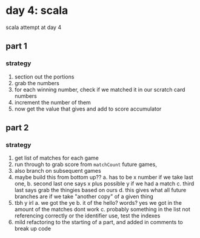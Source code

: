 # day 4: scala
  scala attempt at day 4
## part 1
### strategy
1. section out the portions
2. grab the numbers
3. for each winning number, check if we matched it in our scratch card numbers
4. increment the number of them
5. now get the value that gives and add to score accumulator

## part 2
### strategy
1. get list of matches for each game
2. run through to grab score from `matchCount` future games,
3. also branch on subsequent games
4. maybe build this from bottom up??
  a. has to be x number if we take last one, 
  b. second last one says x plus possible y if we had a match
  c. third last says grab the thingies based on ours
  d. this gives what all future branches are if we take "another copy" of a given thing
5. tbh y irl
  a. we got the ye
  b. it of the hello? words? yes we got in the amount of the matches dont work
  c. probably something in the list not referencing correctly or the identifier use, test the indexes
6. mild refactoring to the starting of a part, and added in comments to break up code